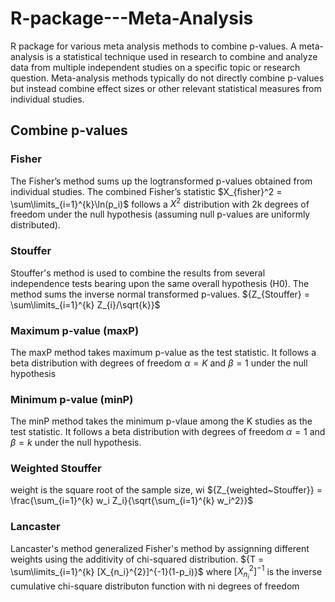 # R-package---Meta-Analysis
R package for various meta analysis methods to combine p-values. A meta-analysis is a statistical technique used in research to combine and analyze data from multiple independent studies on a specific topic or research question. Meta-analysis methods typically do not directly combine p-values but instead combine effect sizes or other relevant statistical measures from individual studies. 
## Combine p-values
### Fisher 
The Fisher’s method sums up the logtransformed p-values obtained from individual studies. The combined Fisher’s statistic $X_{fisher}^2 = \sum\limits_{i=1}^{k}\ln(p_i)$ follows a $X^2$ distribution with 2k degrees of freedom under the null hypothesis (assuming null p-values are uniformly distributed).
### Stouffer 
Stouffer's method is used to combine the results from several independence tests bearing upon the same overall hypothesis (H0). The method sums the inverse normal transformed p-values. ${Z_{Stouffer} = \sum\limits_{i=1}^{k} Z_{i}/\sqrt{k}}$
### Maximum p-value (maxP)
The maxP method takes maximum p-value as the test statistic. It follows a beta distribution with degrees of freedom ${\alpha = K}$ and ${\beta = 1}$ under the null hypothesis
### Minimum p-value (minP)
The minP method takes the minimum p-vlaue among the K studies as the test statistic. It follows a beta distribution with degrees of freedom  ${\alpha = 1}$ and ${\beta = k}$ under the null hypothesis.
### Weighted Stouffer
weight is the square root of the sample size, wi
${Z_{weighted~Stouffer}} = \frac{\sum_{i=1}^{k} w_i Z_i}{\sqrt{\sum_{i=1}^{k} w_i^2}}$
### Lancaster
Lancaster's method generalized Fisher's method by assignning different weights using the additivity of chi-squared distribution. ${T = \sum\limits_{i=1}^{k} [X_{n_i}^{2}]^{-1}(1-p_i)}$ where ${[X_{n_i}^{2}]^{-1}}$ is the inverse cumulative chi-square distributon function with ni degrees of freedom
